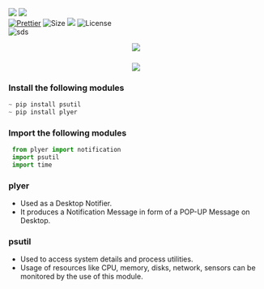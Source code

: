 ![](http://ForTheBadge.com/images/badges/made-with-python.svg)
![](https://forthebadge.com/images/badges/built-by-developers.svg)</br>
[![Prettier](https://img.shields.io/badge/Code%20Style-Prettier-red.svg)](https://github.com/prettier/prettier)
![Size](https://img.shields.io/github/repo-size/Iamtripathisatyam/Battery_Charge_Notifier?color=red&label=Repo%20Size%20)
![](https://img.shields.io/tokei/lines/github/Iamtripathisatyam/Battery_Charge_Notifier?color=red&label=Lines%20of%20Code)
![License](https://img.shields.io/badge/License-MIT-red.svg)</br>
![sds](https://profile-counter.glitch.me/{Battery_Charge_Notifier}/count.svg)

<p align="center">
<a href="https://github.com/Iamtripathisatyam/Battery_Charge_Notifier/blob/main/Battery_Charging.py"><img src="https://cutt.ly/sblvu2Y" /></a>
</p>

### <h3 align="center"><a href="https://github.com/Iamtripathisatyam/Battery_Charge_Notifier/blob/main/Battery_Charging.py"><img src="https://img.shields.io/badge/-BATTERY CHARGING NOTIFIER-black?logo=python&logoColor=yellow&style=flat-square"></a><h3/>

### Install the following modules
```python
~ pip install psutil
~ pip install plyer
```             
### Import the following modules
```python 
 from plyer import notification
 import psutil
 import time
```
### **plyer** 
   - Used as a Desktop Notifier. 
   - It produces a Notification Message in form of a POP-UP Message on Desktop.
### **psutil**
   - Used to access system details and process utilities. 
   - Usage of resources like CPU, memory, disks, network, sensors can be monitored by the use of this module.

